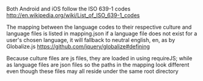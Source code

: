 Both Android and iOS follow the ISO 639-1 codes
http://en.wikipedia.org/wiki/List_of_ISO_639-1_codes

The mapping between the language codes to their respective culture and language files is listed in mapping.json
if a language file does not exist for a user's chosen language, it will fallback to neutral english, en, as by Globalize.js
https://github.com/jquery/globalize#defining

Because culture files are js files, they are loaded in using requireJS; while as language files are json files 
so the paths in the mapping look different even though these files may all reside under the same root directory 